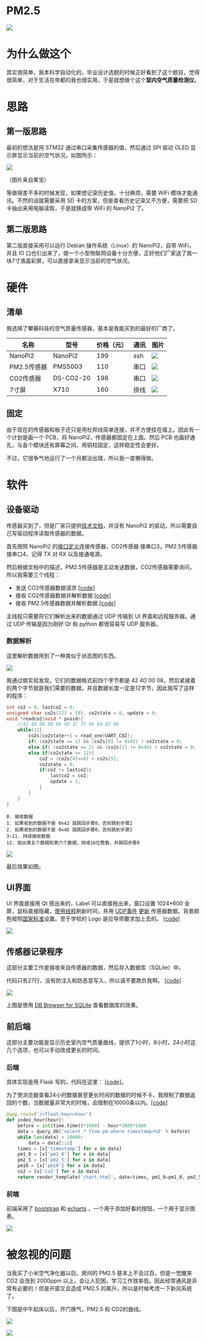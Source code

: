 # PM2.5

![](img/demo.jpg)

# 为什么做这个

其实很简单，我本科学自动化的，毕业设计选题的时候正好看到了这个题目，觉得很简单，对于生活在帝都的我也很实用，于是就想做个这个**室内空气质量检测仪**。

# 思路

## 第一版思路

最初的想法是用 STM32 通过串口采集传感器的值，然后通过 SPI 驱动 OLED 显示屏显示当前的空气状况。如图所示：

![](img/tb.jpg)

（图片来自某宝）

等做得差不多的时候发现，如果想记录历史值，十分麻烦，需要 WiFi 模块才能通讯。不然的话就需要采用 SD 卡的方案，但是查看历史记录又不方便，需要把 SD 卡抽出来用电脑读取，于是就换成带 WiFi 的 NanoPi2 了。

## 第二版思路

第二版直接采用可以运行 Debian 操作系统（Linux）的 NanoPi2，自带 WiFi，并且 IO 口也引出来了，做一个小型物联网设备十分方便，正好他们厂家送了我一块7寸液晶彩屏，可以直接拿来显示当前的空气状况。

# 硬件

## 清单

我选择了攀藤科技的空气质量传感器，基本是我能买到的最好的厂商了。

| 名称       | 型号        | 价格（元） | 通讯   | 图片                                       |
| -------- | --------- | ----- | ---- | ---------------------------------------- |
| NanoPi2  | NanoPi2   | 199   | ssh  | [![](img/nanopi2.jpg)](https://item.taobao.com/item.htm?id=524842034015) |
| PM2.5传感器 | PMS5003   | 110   | 串口   | [![](img/pm_sensor.jpg)](https://item.taobao.com/item.htm?id=524354539294) |
| CO2传感器  | DS-CO2-20 | 198   | 串口   | [![](img/co2_sensor.jpg)](https://item.taobao.com/item.htm?id=540405255399) |
| 7寸屏      | X710      | 160   | 排线   | [![](img/screen.jpg)](https://item.taobao.com/item.htm?id=526058309474) |

## 固定

由于现在的传感器和板子还只是用杜邦线简单连接，并不方便挂在墙上。因此有一个计划是画一个 PCB，将 NanoPi2，传感器都固定在上面。然后 PCB 也画好通孔，与各个模块还有屏幕之间，用铜柱固定，这样稳定性会更好。

不过，它很争气地运行了一个月都没出错，所以我一直懒得做。

# 软件

## 设备驱动

传感器买到了，但是厂家只提供[技术文档](https://github.com/ypwhs/PM2.5/tree/master/documents/Sensors)，并没有 NanoPi2 的驱动，所以需要自己写驱动程序读取传感器的数据。

首先按照 NanoPi2 的[接口定义](http://wiki.friendlyarm.com/wiki/index.php/NanoPi_2/zh#.E6.8E.A5.E5.8F.A3.E5.B8.83.E5.B1.80)连接传感器，CO2传感器 接串口3，PM2.5传感器接串口4，记得 TX 对 RX 以及接通电源。

然后根据文档中的描述，PM2.5传感器是主动发送数据，CO2传感器需要询问，所以我需要三个线程：

* 发送 CO2传感器数据请求 [[code]](https://github.com/ypwhs/PM2.5/blob/master/sensors_server/sensors.c#L25)
* 接收 CO2传感器数据并解析数据 [[code]](https://github.com/ypwhs/PM2.5/blob/master/sensors_server/sensors.c#L43)
* 接收 PM2.5传感器数据并解析数据 [[code]](https://github.com/ypwhs/PM2.5/blob/master/sensors_server/sensors.c#L62)

主线程只需要将它们解析出来的数据通过 UDP 传输到 UI 界面和远程服务器。通过 UDP 传输是因为刚好 Qt 和 python 都很容易写 UDP 服务器。

### 数据解析

这里解析数据用到了一种类似于状态图的东西。

![](img/co2_data.jpg)

我通过做实验发现，它们的数据格式前四个字节都是 42 4D 00 08，然后紧接着的两个字节就是我们需要的数据，并且数据长度一定是12字节，因此我写了这样的程序：

```c
int co2 = 0, lastco2 = 0;
unsigned char co2s[12] = {0}, co2state = 0, update = 0;
void *readco2(void * pvoid){
    //42 4D 00 08 0A 4D 3C 7F 0A EA 02 9D
    while(1){
        co2s[co2state++] = read_one(UART_CO2);
        if( (co2state == 1) && (co2s[0] != 0x42) ) co2state = 0;
        else if( (co2state == 2) && (co2s[1] != 0x4d) ) co2state = 0;
        else if(co2state >= 12){
            co2 = (co2s[4]<<8) + co2s[5];
            co2state = 0;
            if(co2 != lastco2){
                lastco2 = co2;
                update = 1;
            }
        }
    }
}

```

	0. 接收数据
	1. 如果收到的数据不是 0x42 就跳回步骤0，否则跳到步骤2
	2. 如果收到的数据不是 0x4D 就跳回步骤0，否则跳到步骤3
	3~11. 持续接收数据
	12. 取出第五个数据和第六个数据，拼成16位整数，并跳回步骤0

![](img/sensors.png)

最后效果如图。

## UI界面

UI 界面直接用 Qt 搭出来的，Label 可以直接拖出来，窗口设置 1024\*600 全屏，鼠标直接隐藏，[使用线程](https://github.com/ypwhs/PM2.5/blob/master/pm/mainwindow.cpp#L46-L52)刷新时间，并用 [UDP事件](https://github.com/ypwhs/PM2.5/blob/master/pm/mainwindow.cpp#L112-L122) [更新](https://github.com/ypwhs/PM2.5/blob/master/pm/mainwindow.cpp#L54-L110) 传感器数据。背景颜色按照[国家标准](http://kjs.mep.gov.cn/hjbhbz/bzwb/dqhjbh/jcgfffbz/201203/W020120410332725219541.pdf)设置。至于学校的 Logo 是应导师要求加上去的。 [[code]](https://github.com/ypwhs/PM2.5/blob/master/pm/mainwindow.cpp)

![](img/qt.png)

## 传感器记录程序

这部分主要工作是接收来自传感器的数据，然后存入数据库（SQLite）中。

代码只有27行，没有防注入和防恶意写入，所以请不要欺负我啊。 [[code]](https://github.com/ypwhs/PM2.5/blob/master/log_server/server.py)

![](img/db.png)

上图是使用 [DB Browser for SQLite](http://sqlitebrowser.org/) 查看数据库的效果。

## 前后端

这部分主要功能是显示历史室内空气质量曲线，提供了1小时，8小时，24小时这几个选项，也可以手动改成更长的时间。

### 后端

具体实现是用 Flask 写的，代码在这里： [[code]](https://github.com/ypwhs/PM2.5/tree/master/flask)。

为了使浏览器查看24小时数据甚至更长时间的数据的时候不卡，我限制了数据返回的个数，当数据量非常大的时候，会限制在10000条以内。[[code]](https://github.com/ypwhs/PM2.5/blob/master/flask/Flask.py#L57-L58)

```python
@app.route('/<float:hour>hour')
def index_hour(hour):
    before = int(time.time()*1000) - hour*3600*1000
    data = query_db('select * from pm where timestamp>%d' % before)
    while len(data) > 10000:
        data = data[::2]
    times = [x['timestamp'] for x in data]
    pm1_0 = [x['pm1_0'] for x in data]
    pm2_5 = [x['pm2_5'] for x in data]
    pm10 = [x['pm10'] for x in data]
    co2 = [x['co2'] for x in data]
    return render_template('chart.html', date=times, pm1_0=pm1_0, pm2_5=pm2_5, pm10=pm10, co2=co2)

```

### 前端

前端采用了 [bootstrap](http://v3.bootcss.com/getting-started/) 和 [echarts](http://echarts.baidu.com/tutorial.html) ，一个用于添加好看的按钮，一个用于显示图表。

![](img/pm.png)


# 被忽视的问题

当我买了小米空气净化器以后，房间的 PM2.5 基本上不会过百，但是一觉醒来 CO2 会涨到 2000ppm 以上，会让人犯困，学习工作效率低。因此经常通风是非常有必要的！但是开窗又会造成 PM2.5 的飙升，所以是时候考虑一下新风系统了。

下图是中午起床以后，开门换气，PM2.5 和 CO2的曲线。

![](img/co2.png)

![](img/pm2.5.png)
